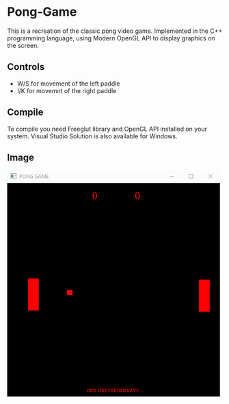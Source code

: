 # Pong-Game

This is a recreation of the classic pong video game. Implemented in the C++ programming language, using Modern OpenGL API to display graphics on the screen.


## Controls
* W/S for movement of the left paddle
* I/K for movemnt of the right paddle


## Compile
To compile you need Freeglut library and OpenGL API installed on your system.
Visual Studio Solution is also available for Windows.


## Image
![Pong Game Image](https://github.com/FarahaniMehrshad/Pong-Game/blob/main/Pong.gif)

